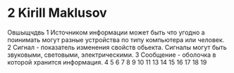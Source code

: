 # 2 Kirill Maklusov
Овшыщчдвь
1 Источником информации может быть что угодно а поинимать могут разные устройства по типу компьютера или человек.
2 Сигнал - показатель изменения свойств обьекта. Сигналы могут быть звуковыми, световыми, электрическими.
3 Сообщение - оболочка в которой хранится информация.
4
5
6
7
8
9
10
11
13
14
15
16
17
18
19
